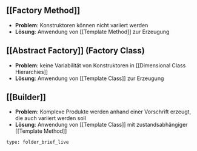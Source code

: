 ## [[Factory Method]]
- **Problem**: Konstruktoren können nicht variiert werden
- **Lösung**: Anwendung von [[Template Method]] zur Erzeugung

## [[Abstract Factory]] (Factory Class)
- **Problem**: keine Variabilität von Konstruktoren in [[Dimensional Class Hierarchies]]
- **Lösung**: Anwendung von [[Template Class]] zur Erzeugung

## [[Builder]]
- **Problem**: Komplexe Produkte werden anhand einer Vorschrift erzeugt, die auch variiert werden soll
- **Lösung**: Anwendung von [[Template Class]] mit zustandsabhängiger [[Template Method]]
```ccard
type: folder_brief_live
```
 
